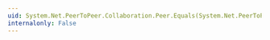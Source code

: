 ```yaml
---
uid: System.Net.PeerToPeer.Collaboration.Peer.Equals(System.Net.PeerToPeer.Collaboration.Peer)
internalonly: False
---
```

